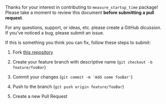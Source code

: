 Thanks for your interest in contributing to `measure_startup_time` package! Please take a moment to review this document **before submitting a pull request**.

For any questions, support, or ideas, etc. please create a GitHub dicussion. If you've noticed a bug, please submit an issue.

If this is something you think you can fix, follow these steps to submit:

1. Fork [this repository](https://github.com/DiemUyen/measure_startup_time)

2. Create your feature branch with descriptive name (`git checkout -b feature/fooBar`)

3. Commit your changes (`git commit -m 'Add some fooBar'`)

4. Push to the branch (`git push origin feature/fooBar`)

5. Create a new Pull Request
